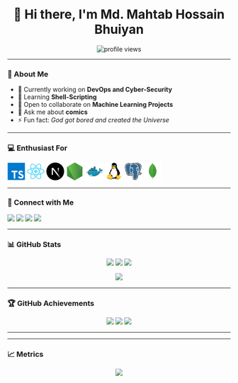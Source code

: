 <h1 align="center">👋 Hi there, I'm Md. Mahtab Hossain Bhuiyan</h1>

<p align="center">
  <img src="https://komarev.com/ghpvc/?username=Mahtab-Hossain&color=green" alt="profile views" />
</p>

---

### 🚀 About Me  
- 🔭 Currently working on **DevOps and Cyber-Security**  
- 🌱 Learning **Shell-Scripting**  
- 👯 Open to collaborate on **Machine Learning Projects**  
- 💬 Ask me about **comics**  
- ⚡ Fun fact: *God got bored and created the Universe*  

---

### 💻 Enthusiast For  
<p align="left">
  <img src="https://raw.githubusercontent.com/devicons/devicon/master/icons/typescript/typescript-original.svg" width="40" height="40"/> 
  <img src="https://raw.githubusercontent.com/devicons/devicon/master/icons/react/react-original.svg" width="40" height="40"/> 
  <img src="https://raw.githubusercontent.com/devicons/devicon/master/icons/nextjs/nextjs-original.svg" width="40" height="40"/> 
  <img src="https://raw.githubusercontent.com/devicons/devicon/master/icons/nodejs/nodejs-original.svg" width="40" height="40"/> 
  <img src="https://raw.githubusercontent.com/devicons/devicon/master/icons/docker/docker-original.svg" width="40" height="40"/> 
  <img src="https://raw.githubusercontent.com/devicons/devicon/master/icons/linux/linux-original.svg" width="40" height="40"/> 
  <img src="https://raw.githubusercontent.com/devicons/devicon/master/icons/postgresql/postgresql-original.svg" width="40" height="40"/> 
  <img src="https://raw.githubusercontent.com/devicons/devicon/master/icons/mongodb/mongodb-original.svg" width="40" height="40"/> 
</p>

---

### 🔗 Connect with Me  
<p align="left">
  <a href="mailto:mahtab.hossain.bhuiyan@gmail.com"><img src="https://img.icons8.com/color/48/gmail-new.png" width="40" /></a>
  <a href="https://www.linkedin.com/in/md-mahtab-hossain-bhuiyan-8a2299167"><img src="https://img.icons8.com/color/48/linkedin.png" width="40" /></a>
  <a href="https://leetcode.com/u/mahtab_hossain"><img src="https://upload.wikimedia.org/wikipedia/commons/1/19/LeetCode_logo_black.png" width="40"/></a>
  <a href="https://github.com/Mahtab-Hossain"><img src="https://img.icons8.com/ios-glyphs/48/github.png" width="40" /></a>
</p>

---

### 📊 GitHub Stats  
<p align="center">
  <img src="https://github-readme-stats.vercel.app/api?username=Mahtab-Hossain&theme=dark&show_icons=true&count_private=true" height="160"/>
  <img src="https://github-readme-stats.vercel.app/api/top-langs/?username=Mahtab-Hossain&layout=compact&theme=dark" height="160"/>
  <img src="https://leetcard.jacoblin.cool/mahtab_hossain?theme=dark&font=Roboto&ext=heatmap" width="85%"/>
</p>

<p align="center">
  <img src="https://github-readme-streak-stats.herokuapp.com/?user=Mahtab-Hossain&theme=dark" height="160"/>
</p>

---

### 🏆 GitHub Achievements  
<p align="center">
  <img src="https://img.shields.io/github/followers/Mahtab-Hossain?style=for-the-badge" />
  <img src="https://img.shields.io/github/stars/Mahtab-Hossain?style=for-the-badge&color=yellow" />
  <img src="https://img.shields.io/github/user-stars/Mahtab-Hossain?style=for-the-badge&color=blue" />
</p>

---



---

### 📈 Metrics  
<p align="center">
  <img src="https://metrics.lecoq.io/Mahtab-Hossain?template=classic&isocalendar=1&activity=1&isocalendar.duration=full-year&activity.limit=5&activity.load=300&activity.days=14&activity.visibility=all&activity.timestamps=false&activity.filter=all&config.timezone=Asia%2FDhaka" width="90%"/>
</p>
